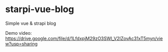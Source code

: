 # starpi-vue-blog
Simple vue &amp; strapi blog

Demo video: https://drive.google.com/file/d/1LfdxpjM29zO3SWl_V2IZovAc31xT5myn/view?usp=sharing
